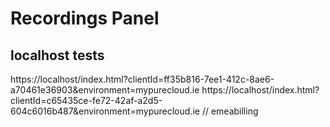 # Recordings Panel


## localhost tests
https://localhost/index.html?clientId=ff35b816-7ee1-412c-8ae6-a70461e36903&environment=mypurecloud.ie
https://localhost/index.html?clientId=c65435ce-fe72-42af-a2d5-604c6016b487&environment=mypurecloud.ie // emeabilling
